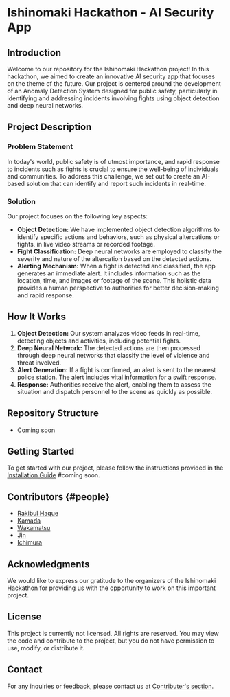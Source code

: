 # Ishinomaki Hackathon - AI Security App

## Introduction
Welcome to our repository for the Ishinomaki Hackathon project! In this hackathon, we aimed to create an innovative AI security app that focuses on the theme of the future. Our project is centered around the development of an Anomaly Detection System designed for public safety, particularly in identifying and addressing incidents involving fights using object detection and deep neural networks.

## Project Description
### Problem Statement
In today's world, public safety is of utmost importance, and rapid response to incidents such as fights is crucial to ensure the well-being of individuals and communities. To address this challenge, we set out to create an AI-based solution that can identify and report such incidents in real-time.

### Solution
Our project focuses on the following key aspects:
- **Object Detection:** We have implemented object detection algorithms to identify specific actions and behaviors, such as physical altercations or fights, in live video streams or recorded footage.
- **Fight Classification:** Deep neural networks are employed to classify the severity and nature of the altercation based on the detected actions.
- **Alerting Mechanism:** When a fight is detected and classified, the app generates an immediate alert. It includes information such as the location, time, and images or footage of the scene. This holistic data provides a human perspective to authorities for better decision-making and rapid response.

## How It Works
1. **Object Detection:** Our system analyzes video feeds in real-time, detecting objects and activities, including potential fights.
2. **Deep Neural Network:** The detected actions are then processed through deep neural networks that classify the level of violence and threat involved.
3. **Alert Generation:** If a fight is confirmed, an alert is sent to the nearest police station. The alert includes vital information for a swift response.
4. **Response:** Authorities receive the alert, enabling them to assess the situation and dispatch personnel to the scene as quickly as possible.

## Repository Structure
- Coming soon

## Getting Started
To get started with our project, please follow the instructions provided in the [Installation Guide](#) #coming soon.

## Contributors {#people}
- [Rakibul Haque](https://github.com/rakibulhaque9954)
- [Kamada](https://github.com/kamadakohei)
- [Wakamatsu](https://github.com/take-2405)
- [Jin](https://github.com/Jin-bis)
- [Ichimura](https://github.com/tsh-ichimura)

## Acknowledgments
We would like to express our gratitude to the organizers of the Ishinomaki Hackathon for providing us with the opportunity to work on this important project.

## License
This project is currently not licensed. All rights are reserved. You may view the code and contribute to the project, but you do not have permission to use, modify, or distribute it.

## Contact
For any inquiries or feedback, please contact us at [Contributer's section](#people).
